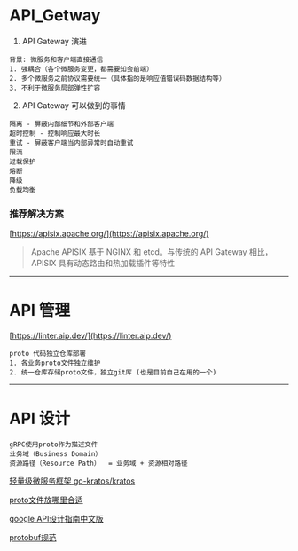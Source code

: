 # API_Getway

1. API Gateway 演进
```
背景: 微服务和客户端直接通信
1. 强耦合（各个微服务变更，都需要知会前端）
2. 多个微服务之前协议需要统一（具体指的是响应值错误码数据结构等）
3. 不利于微服务局部弹性扩容
```
2. API Gateway 可以做到的事情
```
隔离 - 屏蔽内部细节和外部客户端
超时控制 - 控制响应最大时长
重试 - 屏蔽客户端当内部异常时自动重试
限流
过载保护
熔断
降级
负载均衡
```
### 推荐解决方案
[https://apisix.apache.org/](https://apisix.apache.org/)
> Apache APISIX 基于 NGINX 和 etcd。与传统的 API Gateway 相比，APISIX 具有动态路由和热加载插件等特性
<hr/>

# API 管理
[https://linter.aip.dev/](https://linter.aip.dev/)
```
proto 代码独立仓库部署
1. 各业务proto文件独立维护
2. 统一仓库存储proto文件，独立git库 (也是目前自己在用的一个)
```

<hr/>

# API 设计

```
gRPC使用proto作为描述文件
业务域（Business Domain）
资源路径（Resource Path）  = 业务域 + 资源相对路径
```

[轻量级微服务框架 go-kratos/kratos](https://github.com/go-kratos/kratos/blob/main/README_zh.md)

[proto文件放哪里合适](https://mp.weixin.qq.com/s/cBXZjg_R8MLFDJyFtpjVVQ)

[google API设计指南中文版](https://www.bookstack.cn/read/API-design-guide/API-design-guide-README.md)

[protobuf规范](https://go-kratos.dev/docs/guide/api-protobuf/)